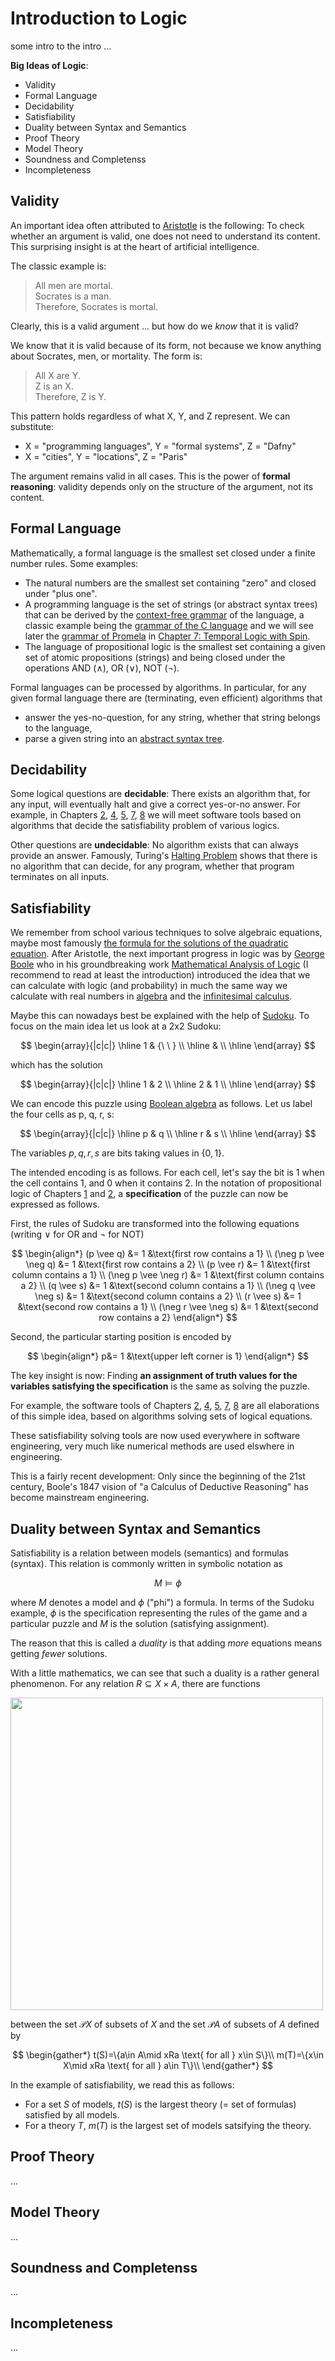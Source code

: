 # Introduction to Logic

some intro to the intro ...

**Big Ideas of Logic**:

- Validity
- Formal Language
- Decidability
- Satisfiability
- Duality between Syntax and Semantics
- Proof Theory
- Model Theory
- Soundness and Completenss
- Incompleteness

## Validity

An important idea often attributed to [Aristotle](https://plato.stanford.edu/entries/aristotle-logic/) is the following: To check whether an argument is valid, one does not need to understand its content. This surprising insight is at the heart of artificial intelligence. 

The classic example is:

> All men are mortal.  
> Socrates is a man.  
> Therefore, Socrates is mortal.

Clearly, this is a valid argument ... but how do we *know* that it is valid?

We know that it is valid because of its form, not because we know anything about Socrates, men, or mortality. The form is:

> All X are Y.  
> Z is an X.  
> Therefore, Z is Y.

This pattern holds regardless of what X, Y, and Z represent. We can substitute:
- X = "programming languages", Y = "formal systems", Z = "Dafny"
- X = "cities", Y = "locations", Z = "Paris"

The argument remains valid in all cases. This is the power of **formal reasoning**: validity depends only on the structure of the argument, not its content.

## Formal Language

Mathematically, a formal language is the smallest set closed under a finite number rules. Some examples:
- The natural numbers are the smallest set containing "zero" and closed under "plus one". 
- A programming language is the set of strings (or abstract syntax trees) that can be derived by the [context-free grammar](https://en.wikipedia.org/wiki/Abstract_syntax_tree) of the language, a classic example being the [grammar of the C language](https://www.quut.com/c/ANSI-C-grammar-y.html) and we will see later the [grammar of Promela](https://spinroot.com/spin/Man/grammar.html) in  [Chapter 7: Temporal Logic with Spin](./7-temporal-logic.md).
- The language of propositional logic is the smallest set containing a given set of atomic propositions (strings) and being closed under the operations AND ($\wedge$), OR ($\vee$), NOT ($\neg$).

Formal languages can be processed by algorithms. In particular, for any given formal language there are (terminating, even efficient) algorithms that
- answer the yes-no-question, for any string, whether that string belongs to the language,
- parse a given string into an [abstract syntax tree](https://en.wikipedia.org/wiki/Abstract_syntax_tree).

## Decidability

Some logical questions are **decidable**: There exists an algorithm that, for any input, will eventually halt and give a correct yes-or-no answer. For example, in Chapters [2](./2-satsolving.md), [4](./4-constraint-solving.md), [5](./5-smt-solving.md), [7](./7-temporal-logic.md), [8](./8-epistemic-logic.md) we will meet software tools based on algorithms that decide the satisfiability problem of various logics.

Other questions are **undecidable**: No algorithm exists that can always provide an answer. Famously, Turing's [Halting Problem](https://en.wikipedia.org/wiki/Halting_problem) shows that there is no algorithm that can decide, for any program, whether that program terminates on all inputs.

## Satisfiability

We remember from school various techniques to solve algebraic equations, maybe most famously [the formula for the solutions of the quadratic equation](https://en.wikipedia.org/wiki/Quadratic_equation). After Aristotle, the next important progress in logic was by [George Boole](https://en.wikipedia.org/wiki/George_Boole) who in his groundbreaking work [Mathematical Analysis of Logic](https://www.gutenberg.org/files/36884/36884-pdf.pdf) (I recommend to read at least the introduction) introduced the idea that we can calculate with logic (and probability) in much the same way we calculate with real numbers in [algebra](https://en.wikipedia.org/wiki/Algebra) and the [infinitesimal calculus](https://en.wikipedia.org/wiki/Calculus).

Maybe this can nowadays best be explained with the help of [Sudoku](https://www.nytimes.com/puzzles/sudoku/easy). To focus on the main idea let us look at a 2x2 Sudoku:

$$
\begin{array}{|c|c|}
\hline
 1 & {\ \ }  \\
\hline
   &   \\
\hline
\end{array}
$$

which has the solution

$$
\begin{array}{|c|c|}
\hline
 1 & 2 \\
\hline
 2 & 1 \\
\hline
\end{array}
$$

We can encode this puzzle using [Boolean algebra](https://en.wikipedia.org/wiki/Boolean_algebra) as follows. Let us label the four cells as p, q, r, s:

$$
\begin{array}{|c|c|}
\hline
p & q \\
\hline
r & s \\
\hline
\end{array}
$$

The variables $p, q, r, s$ are bits taking values in $\{0,1\}$.

The intended encoding is as follows. For each cell, let's say the bit is 1 when the cell contains 1, and 0 when it contains 2. In the notation of propositional logic of Chapters [1](./1-propositional-logic.md) and [2](./2-satsolving.md), a **specification** of the puzzle can now be expressed as follows.

First, the rules of Sudoku are transformed into the following equations (writing $\vee$ for OR and $\neg$ for NOT) 

$$
\begin{align*}
(p \vee q) &= 1 &\text{first row contains a 1} \\
(\neg p \vee \neg q) &= 1 &\text{first row contains a 2} \\
(p \vee r) &= 1 &\text{first column contains a 1} \\
(\neg p \vee \neg r) &= 1 &\text{first column contains a 2} \\
(q \vee s) &= 1 &\text{second column contains a 1} \\
(\neg q \vee \neg s) &= 1 &\text{second column contains a 2} \\
(r \vee s) &= 1 &\text{second row contains a 1} \\
(\neg r \vee \neg s) &= 1 &\text{second row contains a 2}
\end{align*}
$$

Second, the particular starting position is encoded by

$$
\begin{align*}
p&= 1 &\text{upper left corner is 1}
\end{align*}
$$

The key insight is now: Finding **an assignment of truth values for the variables satisfying the specification** is the same as solving the puzzle. 

For example, the software tools of Chapters [2](./2-satsolving.md), [4](./4-constraint-solving.md), [5](./5-smt-solving.md), [7](./7-temporal-logic.md), [8](./8-epistemic-logic.md) are all elaborations of this simple idea, based on algorithms solving sets of logical equations.

These satisfiability solving tools are now used everywhere in software engineering, very much like numerical methods are used elswhere in engineering. 

This is a fairly recent development: Only since the beginning of the 21st century, Boole's 1847 vision of "a Calculus of Deductive Reasoning" has become mainstream engineering. 

## Duality between Syntax and Semantics

Satisfiability is a relation between models (semantics) and formulas (syntax). This relation is commonly written in symbolic notation as 

$$
M\models\phi
$$

where $M$ denotes a model and $\phi$ ("phi") a formula. In terms of the Sudoku example, $\phi$ is the specification representing the rules of the game and a particular puzzle and $M$ is the solution (satisfying assignment).

The reason that this is called a *duality* is that adding *more* equations means getting *fewer* solutions. 

With a little mathematics, we can see that such a duality is a rather general phenomenon. For any relation $R\subseteq X\times A$, there are functions 

<img src="images/2025-10-26-14-31-31.png" width="500" />

between the set $\mathcal PX$ of subsets of $X$ and the set $\mathcal PA$ of subsets of $A$ defined by 

$$
\begin{gather*}
t(S)=\{a\in A\mid xRa \text{ for all } x\in S\}\\
m(T)=\{x\in X\mid xRa \text{ for all } a\in T\}\\
\end{gather*}
$$

In the example of satisfiability, we read this as follows:
- For a set $S$ of models, $t(S)$ is the largest theory (= set of formulas) satisfied by all models.
- For a theory $T$, $m(T)$ is the largest set of models satsifying the theory. 

## Proof Theory

...

## Model Theory

...

## Soundness and Completenss

...

## Incompleteness

...